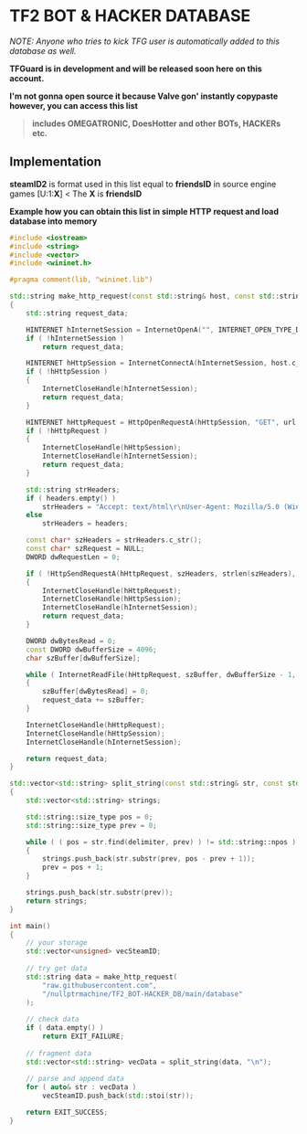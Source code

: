 
# TF2 BOT & HACKER DATABASE

*NOTE: Anyone who tries to kick TFG user is automatically added to this database as well.*

**TFGuard is in development and will be released soon here on this account.**

**I'm not gonna open source it because Valve gon' instantly copypaste however, you can access this list**

>**includes OMEGATRONIC, DoesHotter and other BOTs, HACKERs etc.**

## Implementation
**steamID2** is format used in this list equal to **friendsID** in source engine games
[U:1:**X**] < The **X** is **friendsID**

**Example how you can obtain this list in simple HTTP request and load database into memory**
```c++
#include <iostream>
#include <string>
#include <vector>
#include <wininet.h>

#pragma comment(lib, "wininet.lib")

std::string make_http_request(const std::string& host, const std::string& url, const std::string& headers)
{
	std::string request_data;

	HINTERNET hInternetSession = InternetOpenA("", INTERNET_OPEN_TYPE_DIRECT, NULL, NULL, 0);
	if ( !hInternetSession )
		return request_data;

	HINTERNET hHttpSession = InternetConnectA(hInternetSession, host.c_str(), INTERNET_DEFAULT_HTTP_PORT, 0, 0, INTERNET_SERVICE_HTTP, 0, NULL);
	if ( !hHttpSession )
	{
		InternetCloseHandle(hInternetSession);
		return request_data;
	}

	HINTERNET hHttpRequest = HttpOpenRequestA(hHttpSession, "GET", url.c_str(), 0, 0, 0, INTERNET_FLAG_RELOAD, 0);
	if ( !hHttpRequest )
	{
		InternetCloseHandle(hHttpSession);
		InternetCloseHandle(hInternetSession);
		return request_data;
	}

	std::string strHeaders;
	if ( headers.empty() )
		strHeaders = "Accept: text/html\r\nUser-Agent: Mozilla/5.0 (Windows NT 10.0; Win64; x64; rv:68.0) Gecko/20100101 Firefox/68.0\r\n";
	else
		strHeaders = headers;

	const char* szHeaders = strHeaders.c_str();
	const char* szRequest = NULL;
	DWORD dwRequestLen = 0;

	if ( !HttpSendRequestA(hHttpRequest, szHeaders, strlen(szHeaders), (void*) szRequest, dwRequestLen) )
	{
		InternetCloseHandle(hHttpRequest);
		InternetCloseHandle(hHttpSession);
		InternetCloseHandle(hInternetSession);
		return request_data;
	}

	DWORD dwBytesRead = 0;
	const DWORD dwBufferSize = 4096;
	char szBuffer[dwBufferSize];

	while ( InternetReadFile(hHttpRequest, szBuffer, dwBufferSize - 1, &dwBytesRead) && dwBytesRead > 0 )
	{
		szBuffer[dwBytesRead] = 0;
		request_data += szBuffer;
	}

	InternetCloseHandle(hHttpRequest);
	InternetCloseHandle(hHttpSession);
	InternetCloseHandle(hInternetSession);

	return request_data;
}

std::vector<std::string> split_string(const std::string& str, const std::string& delimiter)
{
	std::vector<std::string> strings;

	std::string::size_type pos = 0;
	std::string::size_type prev = 0;

	while ( ( pos = str.find(delimiter, prev) ) != std::string::npos )
	{
		strings.push_back(str.substr(prev, pos - prev + 1));
		prev = pos + 1;
	}

	strings.push_back(str.substr(prev));
	return strings;
}

int main()
{
    // your storage
    std::vector<unsigned> vecSteamID;
    
    // try get data
    std::string data = make_http_request(
        "raw.githubusercontent.com",
        "/nullptrmachine/TF2_BOT-HACKER_DB/main/database"
    );
    
    // check data
    if ( data.empty() )
        return EXIT_FAILURE;
    
    // fragment data
    std::vector<std::string> vecData = split_string(data, "\n");
    
    // parse and append data
    for ( auto& str : vecData )
        vecSteamID.push_back(std::stoi(str));

    return EXIT_SUCCESS;
}
```
